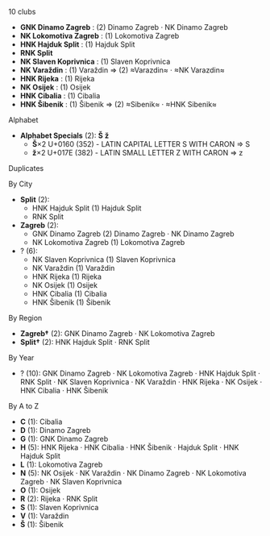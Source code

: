 10 clubs

- **GNK Dinamo Zagreb** : (2) Dinamo Zagreb · NK Dinamo Zagreb
- **NK Lokomotiva Zagreb** : (1) Lokomotiva Zagreb
- **HNK Hajduk Split** : (1) Hajduk Split
- **RNK Split**
- **NK Slaven Koprivnica** : (1) Slaven Koprivnica
- **NK Varaždin** : (1) Varaždin ⇒ (2) ≈Varazdin≈ · ≈NK Varazdin≈
- **HNK Rijeka** : (1) Rijeka
- **NK Osijek** : (1) Osijek
- **HNK Cibalia** : (1) Cibalia
- **HNK Šibenik** : (1) Šibenik ⇒ (2) ≈Sibenik≈ · ≈HNK Sibenik≈




Alphabet

- **Alphabet Specials** (2):  **Š**  **ž** 
  - **Š**×2 U+0160 (352) - LATIN CAPITAL LETTER S WITH CARON ⇒ S
  - **ž**×2 U+017E (382) - LATIN SMALL LETTER Z WITH CARON ⇒ z




Duplicates





By City

- **Split** (2): 
  - HNK Hajduk Split  (1) Hajduk Split
  - RNK Split 
- **Zagreb** (2): 
  - GNK Dinamo Zagreb  (2) Dinamo Zagreb · NK Dinamo Zagreb
  - NK Lokomotiva Zagreb  (1) Lokomotiva Zagreb
- ? (6): 
  - NK Slaven Koprivnica  (1) Slaven Koprivnica
  - NK Varaždin  (1) Varaždin
  - HNK Rijeka  (1) Rijeka
  - NK Osijek  (1) Osijek
  - HNK Cibalia  (1) Cibalia
  - HNK Šibenik  (1) Šibenik




By Region

- **Zagreb†** (2):   GNK Dinamo Zagreb · NK Lokomotiva Zagreb
- **Split†** (2):   HNK Hajduk Split · RNK Split




By Year

- ? (10):   GNK Dinamo Zagreb · NK Lokomotiva Zagreb · HNK Hajduk Split · RNK Split · NK Slaven Koprivnica · NK Varaždin · HNK Rijeka · NK Osijek · HNK Cibalia · HNK Šibenik






By A to Z

- **C** (1): Cibalia
- **D** (1): Dinamo Zagreb
- **G** (1): GNK Dinamo Zagreb
- **H** (5): HNK Rijeka · HNK Cibalia · HNK Šibenik · Hajduk Split · HNK Hajduk Split
- **L** (1): Lokomotiva Zagreb
- **N** (5): NK Osijek · NK Varaždin · NK Dinamo Zagreb · NK Lokomotiva Zagreb · NK Slaven Koprivnica
- **O** (1): Osijek
- **R** (2): Rijeka · RNK Split
- **S** (1): Slaven Koprivnica
- **V** (1): Varaždin
- **Š** (1): Šibenik




